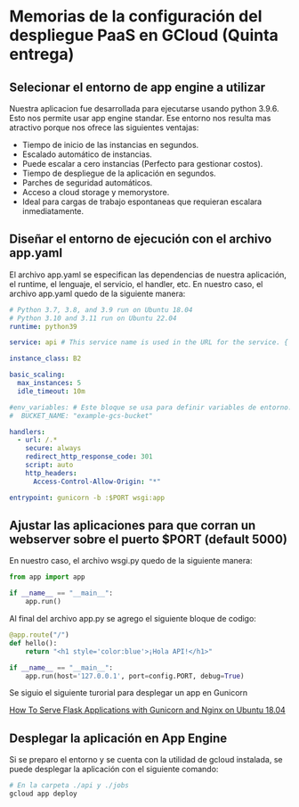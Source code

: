 # Memorias de la configuración del despliegue PaaS en GCloud (Quinta entrega)

## Selecionar el entorno de app engine a utilizar

Nuestra aplicacion fue desarrollada para ejecutarse usando python 3.9.6. Esto nos permite usar app engine standar. Ese entorno nos resulta mas atractivo porque nos ofrece las siguientes ventajas:

- Tiempo de inicio de las instancias en segundos.
- Escalado automático de instancias.
- Puede escalar a cero instancias (Perfecto para gestionar costos).
- Tiempo de despliegue de la aplicación en segundos.
- Parches de seguridad automáticos.
- Acceso a cloud storage y memorystore.
- Ideal para cargas de trabajo espontaneas que requieran escalara inmediatamente.

## Diseñar el entorno de ejecución con el archivo app.yaml

El archivo app.yaml se especifican las dependencias de nuestra aplicación, el runtime, el lenguaje, el servicio, el handler, etc. En nuestro caso, el archivo app.yaml quedo de la siguiente manera:

```yaml
# Python 3.7, 3.8, and 3.9 run on Ubuntu 18.04
# Python 3.10 and 3.11 run on Ubuntu 22.04
runtime: python39

service: api # This service name is used in the URL for the service. {'api', 'jobs'}

instance_class: B2

basic_scaling:
  max_instances: 5
  idle_timeout: 10m

#env_variables: # Este bloque se usa para definir variables de entorno.
#  BUCKET_NAME: "example-gcs-bucket"

handlers:
  - url: /.*
    secure: always
    redirect_http_response_code: 301
    script: auto
    http_headers:
      Access-Control-Allow-Origin: "*"

entrypoint: gunicorn -b :$PORT wsgi:app
```

## Ajustar las aplicaciones para que corran un webserver sobre el puerto $PORT (default 5000)

En nuestro caso, el archivo wsgi.py quedo de la siguiente manera:

```python
from app import app

if __name__ == "__main__":
    app.run()
```

Al final del archivo app.py se agrego el siguiente bloque de codigo:

```python
@app.route("/")
def hello():
    return "<h1 style='color:blue'>¡Hola API!</h1>"

if __name__ == "__main__":
    app.run(host='127.0.0.1', port=config.PORT, debug=True)
```

Se siguio el siguiente turorial para desplegar un app en Gunicorn

[How To Serve Flask Applications with Gunicorn and Nginx on Ubuntu 18.04](https://www.digitalocean.com/community/tutorials/how-to-serve-flask-applications-with-gunicorn-and-nginx-on-ubuntu-18-04#step-4-configuring-gunicorn)

## Desplegar la aplicación en App Engine

Si se preparo el entorno y se cuenta con la utilidad de gcloud instalada, se puede desplegar la aplicación con el siguiente comando:

```bash
# En la carpeta ./api y ./jobs
gcloud app deploy
```
